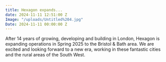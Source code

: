 ```yaml
---
title: Hexagon expands...
date: 2024-11-11 12:51:00 Z
Image: "/uploads/Untitled%204.jpg"
Date: 2024-11-11 00:00:00 Z
---
```


After 14 years of growing, developing and building in London, Hexagon is expanding operations in Spring 2025 to the Bristol & Bath area. We are excited and looking forward to a new era, working in these fantastic cities and the rural areas of the South West.